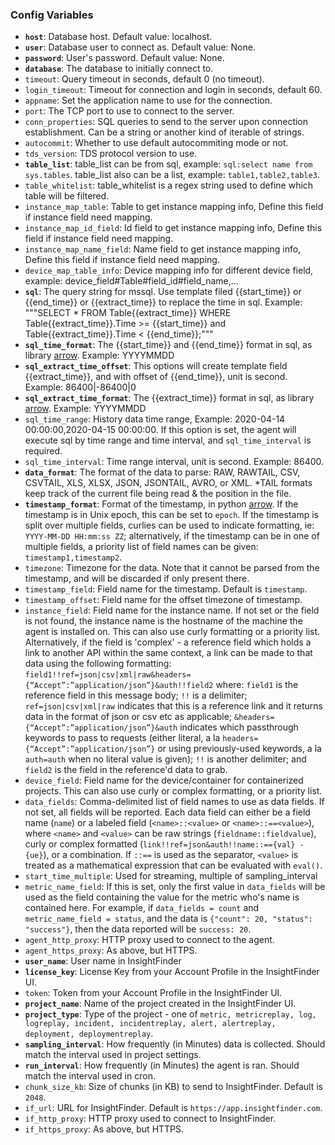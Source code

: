 ### Config Variables
* **`host`**: Database host. Default value: localhost.
* **`user`**: Database user to connect as. Default value: None.
* **`password`**: User's password. Default value: None.
* **`database`**: The database to initially connect to.
* `timeout`: Query timeout in seconds, default 0 (no timeout).
* `login_timeout`: Timeout for connection and login in seconds, default 60.
* `appname`: Set the application name to use for the connection.
* `port`: The TCP port to use to connect to the server.
* `conn_properties`: SQL queries to send to the server upon connection establishment. Can be a string or another kind of iterable of strings.
* `autocommit`: Whether to use default autocommiting mode or not.
* `tds_version`: TDS protocol version to use.
* **`table_list`**: table_list can be from sql, example: `sql:select name from sys.tables`. table_list also can be a list, example: `table1,table2,table3`.
* `table_whitelist`: table_whitelist is a regex string used to define which table will be filtered.
* `instance_map_table`: Table to get instance mapping info, Define this field if instance field need mapping.
* `instance_map_id_field`: Id field to get instance mapping info, Define this field if instance field need mapping.
* `instance_map_name_field`: Name field to get instance mapping info, Define this field if instance field need mapping.
* `device_map_table_info`: Device mapping info for different device field, example: device_field#Table#field_id#field_name,...
* **`sql`**: The query string for mssql. Use template filed {{start_time}} or {{end_time}} or {{extract_time}} to replace the time in sql. Example: """SELECT * FROM Table{{extract_time}} WHERE Table{{extract_time}}.Time >= {{start_time}} and Table{{extract_time}}.Time < {{end_time}};"""
* **`sql_time_format`**: The {{start_time}} and {{end_time}} format in sql, as library [arrow](https://arrow.readthedocs.io/en/latest/#supported-tokens). Example: YYYYMMDD
* **`sql_extract_time_offset`**: This options will create template field {{extract_time}}, and with offset of {{end_time}}, unit is second. Example: 86400|-86400|0
* **`sql_extract_time_format`**: The {{extract_time}} format in sql, as library [arrow](https://arrow.readthedocs.io/en/latest/#supported-tokens). Example: YYYYMMDD 
* `sql_time_range`: History data time range, Example: 2020-04-14 00:00:00,2020-04-15 00:00:00. If this option is set, the agent will execute sql by time range and time interval, and `sql_time_interval` is required. 
* `sql_time_interval`: Time range interval, unit is second. Example: 86400.
* **`data_format`**: The format of the data to parse: RAW, RAWTAIL, CSV, CSVTAIL, XLS, XLSX, JSON, JSONTAIL, AVRO, or XML. \*TAIL formats keep track of the current file being read & the position in the file.
* **`timestamp_format`**: Format of the timestamp, in python [arrow](https://arrow.readthedocs.io/en/latest/#supported-tokens). If the timestamp is in Unix epoch, this can be set to `epoch`. If the timestamp is split over multiple fields, curlies can be used to indicate formatting, ie: `YYYY-MM-DD HH:mm:ss ZZ`; alternatively, if the timestamp can be in one of multiple fields, a priority list of field names can be given: `timestamp1,timestamp2`.
* `timezone`: Timezone for the data. Note that it cannot be parsed from the timestamp, and will be discarded if only present there.
* `timestamp_field`: Field name for the timestamp. Default is `timestamp`.
* `timestamp_offset`: Field name for the offset timezone of timestamp.
* `instance_field`: Field name for the instance name. If not set or the field is not found, the instance name is the hostname of the machine the agent is installed on. This can also use curly formatting or a priority list. Alternatively, if the field is 'complex' - a reference field which holds a link to another API within the same context, a link can be made to that data using the following formatting: `field1!!ref=json|csv|xml|raw&headers={“Accept”:”application/json”}&auth!!field2` where: `field1` is the reference field in this message body; `!!` is a delimiter; `ref=json|csv|xml|raw` indicates that this is a reference link and it returns data in the format of json or csv etc as applicable; `&headers={“Accept”:”application/json”}&auth` indicates which passthrough keywords to pass to requests (either literal, a la `headers={“Accept”:”application/json”}` or using previously-used keywords, a la `auth=auth` when no literal value is given); `!!` is another delimiter; and `field2` is the field in the reference'd data to grab.
* `device_field`: Field name for the device/container for containerized projects. This can also use curly or complex formatting, or a priority list.
* `data_fields`: Comma-delimited list of field names to use as data fields. If not set, all fields will be reported. Each data field can either be a field name (`name`) or a labeled field (`<name>::<value>` or `<name>::==<value>`), where `<name>` and `<value>` can be raw strings (`fieldname::fieldvalue`), curly or complex formatted (`link!!ref=json&auth!!name::=={val} - {ue}`), or a combination. If `::==` is used as the separator, `<value>` is treated as a mathematical expression that can be evaluated with `eval()`.
* `start_time_multiple`: Used for streaming, multiple of sampling_interval
* `metric_name_field`: If this is set, only the first value in `data_fields` will be used as the field containing the value for the metric who's name is contained here. For example, if `data_fields = count` and `metric_name_field = status`, and the data is `{"count": 20, "status": "success"}`, then the data reported will be `success: 20`.
* `agent_http_proxy`: HTTP proxy used to connect to the agent.
* `agent_https_proxy`: As above, but HTTPS.
* **`user_name`**: User name in InsightFinder
* **`license_key`**: License Key from your Account Profile in the InsightFinder UI. 
* `token`: Token from your Account Profile in the InsightFinder UI. 
* **`project_name`**: Name of the project created in the InsightFinder UI. 
* **`project_type`**: Type of the project - one of `metric, metricreplay, log, logreplay, incident, incidentreplay, alert, alertreplay, deployment, deploymentreplay`.
* **`sampling_interval`**: How frequently (in Minutes) data is collected. Should match the interval used in project settings.
* **`run_interval`**: How frequently (in Minutes) the agent is ran. Should match the interval used in cron.
* `chunk_size_kb`: Size of chunks (in KB) to send to InsightFinder. Default is `2048`.
* `if_url`: URL for InsightFinder. Default is `https://app.insightfinder.com`.
* `if_http_proxy`: HTTP proxy used to connect to InsightFinder.
* `if_https_proxy`: As above, but HTTPS.
